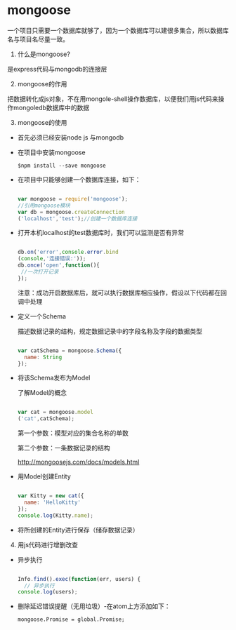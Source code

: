 # mongoose

一个项目只需要一个数据库就够了，因为一个数据库可以建很多集合，所以数据库名与项目名尽量一致。

1. 什么是mongoose?

  是express代码与mongodb的连接层

2. mongoose的作用

  把数据转化成js对象，不在用mongole-shell操作数据库，以便我们用js代码来操作mongoledb数据库中的数据

3. mongoose的使用

  - 首先必须已经安装node js 与mongodb

  - 在项目中安装mongoose

    ```
    $npm install --save mongoose

    ```

  - 在项目中只能够创建一个数据库连接，如下：

    ```js

    var mongoose = require('mongoose');
    //引用mongoose模块
    var db = mongoose.createConnection
    ('localhost','test');//创建一个数据库连接

    ```

  - 打开本机localhost的test数据库时，我们可以监测是否有异常

    ```js

    db.on('error',console.error.bind
    (console,'连接错误:'));
    db.once('open',function(){
     //一次打开记录
    });

    ```
    注意：成功开启数据库后，就可以执行数据库相应操作，假设以下代码都在回调中处理

  - 定义一个Schema

    描述数据记录的结构，规定数据记录中的字段名称及字段的数据类型

    ```js

    var catSchema = mongoose.Schema({
      name: String
    });

    ```

  - 将该Schema发布为Model

    了解Model的概念

    ```js

    var cat = mongoose.model
    ('cat',catSchema);

    ```

    第一个参数：模型对应的集合名称的单数

    第二个参数：一条数据记录的结构

    http://mongoosejs.com/docs/models.html

  - 用Model创建Entity

    ```js

    var Kitty = new cat({
      name: 'HelloKitty'
    });
    console.log(Kitty.name);

    ```

  - 将所创建的Entity进行保存（储存数据记录）

4. 用js代码进行增删改查

  - 异步执行

     ```js

     Info.find().exec(function(err, users) {
       // 异步执行
     console.log(users);

     ```

   - 删除延迟错误提醒（无用垃圾）-在atom上方添加如下：

     ```
     mongoose.Promise = global.Promise;
     ```
